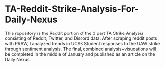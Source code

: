 # TA-Reddit-Strike-Analysis-For-Daily-Nexus

This repository is the Reddit portion of the 3 part TA Strike Analysis consisting of Reddit, Twitter, and Discord data. After scraping reddit posts with PRAW, I analyzed trends in UCSB Student responses to the UAW strike through sentiment analysis. The final, combined analysis+visuoations will be completed in the middle of January and published as an article on the Daily Nexus.
